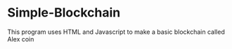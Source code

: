 # Simple-Blockchain
This program uses HTML and Javascript to make a basic blockchain called Alex coin
